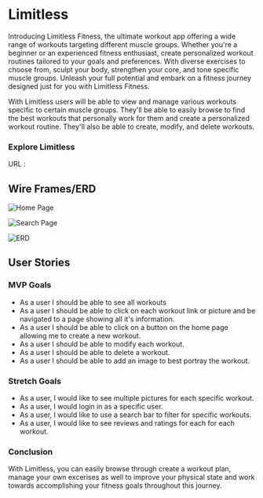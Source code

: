 # Limitless

Introducing Limitless Fitness, the ultimate workout app offering a wide range of workouts targeting different muscle groups. Whether you're a beginner or an experienced fitness enthusiast, create personalized workout routines tailored to your goals and preferences. With diverse exercises to choose from, sculpt your body, strengthen your core, and tone specific muscle groups. Unleash your full potential and embark on a fitness journey designed just for you with Limitless Fitness.

With Limitless users will be able to view and manage various workouts specific to certain muscle groups. They'll be able to easily browse to find the best workouts that personally work for them and create a personalized workout routine. They'll also be able to create, modify, and delete workouts.

### Explore Limitless
URL : 

## Wire Frames/ERD

![Home Page](https://imgur.com/a/hLWtrEV.png)

![Search Page](https://i.imgur.com/dVn74nZ.png)

![ERD](https://imgur.com/a/2X1QPZ7.png)


## User Stories

### MVP Goals

- As a user I should be able to see all workouts
- As a user I should be able to click on each workout link or picture and be navigated to a page showing all it's information.
- As a user I should be able to click on a button on the home page allowing me to create a new workout.
- As a user I should be able to modify each workout.
- As a user I should be able to delete a workout.
- As a user I should be able to add an image to best portray the workout.

### Stretch Goals

- As a user, I would like to see multiple pictures for each specific workout.
- As a user, I would login in as a specific user.
- As a user, I would like to use a search bar to filter for specific workouts.
- As a user, I would like to see reviews and ratings for each for each workout.

### Conclusion

With Limitless, you can easily browse through create a workout plan, manage your own excerises as well to improve your physical state and work towards accomplishing your fitness goals throughout this journey.